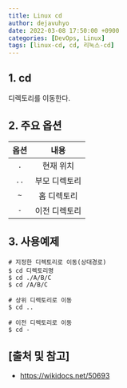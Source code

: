 ```yaml
---
title: Linux cd
author: dejavuhyo
date: 2022-03-08 17:50:00 +0900
categories: [DevOps, Linux]
tags: [linux-cd, cd, 리눅스-cd]
---
```


## 1. cd
디렉토리를 이동한다.

## 2. 주요 옵션

| 옵션 | 내용 |
|:-----:|:-----:|
| `.` | 현재 위치 |
| `..` | 부모 디렉토리 |
| `~` | 홈 디렉토리 |
| `-` | 이전 디렉토리 |

## 3. 사용예제

```shell
# 지정한 디렉토리로 이동(상대경로)
$ cd 디렉토리명
$ cd ./A/B/C
$ cd /A/B/C

# 상위 디렉토리로 이동
$ cd ..

# 이전 디렉토리로 이동
$ cd -
```

## [출처 및 참고]
* <https://wikidocs.net/50693>
